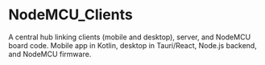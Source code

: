 # NodeMCU_Clients
A central hub linking clients (mobile and desktop), server, and NodeMCU board code. Mobile app in Kotlin, desktop in Tauri/React, Node.js backend, and NodeMCU firmware. 
